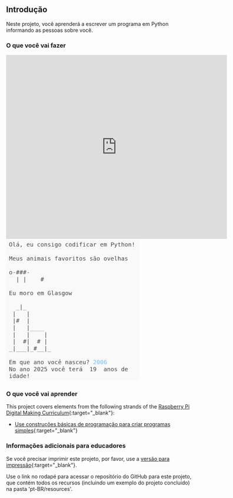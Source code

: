 ## Introdução

Neste projeto, você aprenderá a escrever um programa em Python informando as pessoas sobre você.

### O que você vai fazer

<div class="trinket">
  <iframe src="https://trinket.io/embed/python/a1f663ae0d?outputOnly=true&start=result" width="600" height="500" frameborder="0" marginwidth="0" marginheight="0" allowfullscreen>
  </iframe>
  <img src="images/me-final.png">
</div>

### O que você vai aprender

This project covers elements from the following strands of the [Raspberry Pi Digital Making Curriculum](https://rpf.io/curriculum){:target="_blank"}:

+ [Use construções básicas de programação para criar programas simples](https://www.raspberrypi.org/curriculum/programming/creator){:target="_blank"}

### Informações adicionais para educadores

Se você precisar imprimir este projeto, por favor, use a [versão para impressão](https://projects.raspberrypi.org/en/projects/about-me/print){:target="_blank"}.

Use o link no rodapé para acessar o repositório do GitHub para este projeto, que contém todos os recursos (incluindo um exemplo do projeto concluído) na pasta 'pt-BR/resources'.